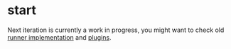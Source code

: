 # start

Next iteration is currently a work in progress, you might want to check old [runner implementation](https://github.com/deepsweet/start/tree/old) and [plugins](https://github.com/start-runner).
